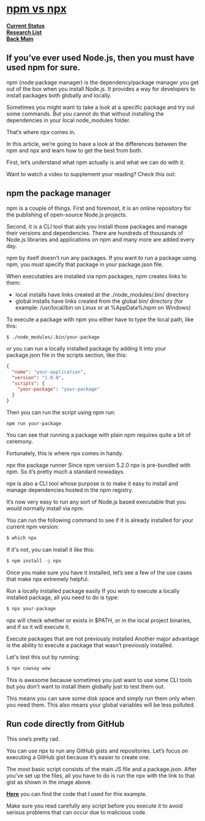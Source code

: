 # **[npm vs npx](https://www.freecodecamp.org/news/npm-vs-npx-whats-the-difference/)**

**[Current Status](../../../development/status/weekly/current_status.md)**\
**[Research List](../../research_list.md)**\
**[Back Main](../../../README.md)**

## If you’ve ever used Node.js, then you must have used npm for sure.

npm (node package manager) is the dependency/package manager you get out of the box when you install Node.js. It provides a way for developers to install packages both globally and locally.

Sometimes you might want to take a look at a specific package and try out some commands. But you cannot do that without installing the dependencies in your local node_modules folder.

That’s where npx comes in.

In this article, we’re going to have a look at the differences between the npm and npx and learn how to get the best from both.

First, let’s understand what npm actually is and what we can do with it.

Want to watch a video to supplement your reading? Check this out:

## npm the package manager
npm is a couple of things. First and foremost, it is an online repository for the publishing of open-source Node.js projects.

Second, it is a CLI tool that aids you install those packages and manage their versions and dependencies. There are hundreds of thousands of Node.js libraries and applications on npm and many more are added every day.

npm by itself doesn’t run any packages. If you want to run a package using npm, you must specify that package in your package.json file.

When executables are installed via npm packages, npm creates links to them:

- local installs have links created at the ./node_modules/.bin/ directory
- global installs have links created from the global bin/ directory (for example: /usr/local/bin on Linux or at %AppData%/npm on Windows)

To execute a package with npm you either have to type the local path, like this:

```bash
$ ./node_modules/.bin/your-package
```

or you can run a locally installed package by adding it into your package.json file in the scripts section, like this:

```json
{
  "name": "your-application",
  "version": "1.0.0",
  "scripts": {
    "your-package": "your-package"
  }
}
```

Then you can run the script using npm run:

```bash
npm run your-package
```

You can see that running a package with plain npm requires quite a bit of ceremony.

Fortunately, this is where npx comes in handy.

npx the package runner
Since npm version 5.2.0 npx is pre-bundled with npm. So it’s pretty much a standard nowadays.

npx is also a CLI tool whose purpose is to make it easy to install and manage dependencies hosted in the npm registry.

It’s now very easy to run any sort of Node.js based executable that you would normally install via npm.

You can run the following command to see if it is already installed for your current npm version:

```bash
$ which npx
```

If it's not, you can install it like this:

```bash
$ npm install -g npx
```

Once you make sure you have it installed, let’s see a few of the use cases that make npx extremely helpful.

Run a locally installed package easily
If you wish to execute a locally installed package, all you need to do is type:

```bash
$ npx your-package
```

npx will check whether <command> or <package> exists in $PATH, or in the local project binaries, and if so it will execute it.

Execute packages that are not previously installed
Another major advantage is the ability to execute a package that wasn’t previously installed.

Let's test this out by running:

```bash
$ npx cowsay wow
```

This is awesome because sometimes you just want to use some CLI tools but you don’t want to install them globally just to test them out.

This means you can save some disk space and simply run them only when you need them. This also means your global variables will be less polluted.

## Run code directly from GitHub

This one’s pretty rad.

You can use npx to run any GitHub gists and repositories. Let’s focus on executing a GitHub gist because it’s easier to create one.

The most basic script consists of the main JS file and a package.json. After you’ve set up the files, all you have to do is run the npx with the link to that gist as shown in the image above.

**[Here](https://gist.github.com/Tynael/0861d31ea17796c9a5b4a0162eb3c1e8)** you can find the code that I used for this example.

Make sure you read carefully any script before you execute it to avoid serious problems that can occur due to malicious code.

